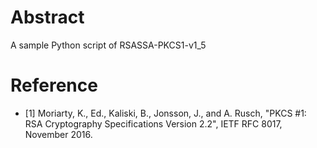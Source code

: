 # Abstract
A sample Python script of RSASSA-PKCS1-v1_5

# Reference
- [1] Moriarty, K., Ed., Kaliski, B., Jonsson, J., and A. Rusch, "PKCS #1: RSA Cryptography Specifications Version 2.2", IETF RFC 8017, November 2016.
